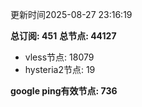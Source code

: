 更新时间2025-08-27 23:16:19

**总订阅: 451**
**总节点: 44127**
- vless节点: 18079
- hysteria2节点: 19

**google ping有效节点: 736**
